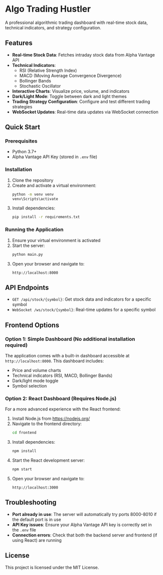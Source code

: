 # Algo Trading Hustler

A professional algorithmic trading dashboard with real-time stock data, technical indicators, and strategy configuration.

## Features

- **Real-time Stock Data**: Fetches intraday stock data from Alpha Vantage API
- **Technical Indicators**: 
  - RSI (Relative Strength Index)
  - MACD (Moving Average Convergence Divergence)
  - Bollinger Bands
  - Stochastic Oscillator
- **Interactive Charts**: Visualize price, volume, and indicators
- **Dark/Light Mode**: Toggle between dark and light themes
- **Trading Strategy Configuration**: Configure and test different trading strategies
- **WebSocket Updates**: Real-time data updates via WebSocket connection

## Quick Start

### Prerequisites

- Python 3.7+
- Alpha Vantage API Key (stored in `.env` file)

### Installation

1. Clone the repository
2. Create and activate a virtual environment:
   ```bash
   python -m venv venv
   venv\Scripts\activate
   ```
3. Install dependencies:
   ```bash
   pip install -r requirements.txt
   ```

### Running the Application

1. Ensure your virtual environment is activated
2. Start the server:
   ```bash
   python main.py
   ```
3. Open your browser and navigate to:
   ```
   http://localhost:8000
   ```

## API Endpoints

- `GET /api/stock/{symbol}`: Get stock data and indicators for a specific symbol
- `WebSocket /ws/stock/{symbol}`: Real-time updates for a specific symbol

## Frontend Options

### Option 1: Simple Dashboard (No additional installation required)

The application comes with a built-in dashboard accessible at `http://localhost:8000`. This dashboard includes:
- Price and volume charts
- Technical indicators (RSI, MACD, Bollinger Bands)
- Dark/light mode toggle
- Symbol selection

### Option 2: React Dashboard (Requires Node.js)

For a more advanced experience with the React frontend:

1. Install Node.js from https://nodejs.org/
2. Navigate to the frontend directory:
   ```bash
   cd frontend
   ```
3. Install dependencies:
   ```bash
   npm install
   ```
4. Start the React development server:
   ```bash
   npm start
   ```
5. Open your browser and navigate to:
   ```
   http://localhost:3000
   ```

## Troubleshooting

- **Port already in use**: The server will automatically try ports 8000-8010 if the default port is in use
- **API Key issues**: Ensure your Alpha Vantage API key is correctly set in the `.env` file
- **Connection errors**: Check that both the backend server and frontend (if using React) are running

## License

This project is licensed under the MIT License.
